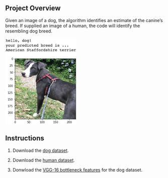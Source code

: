 [//]: # (Image References)

[image1]: ./images/sample_dog_output.png "Sample Output"
[image2]: ./images/vgg16_model.png "VGG-16 Model Keras Layers"
[image3]: ./images/vgg16_model_draw.png "VGG16 Model Figure"


## Project Overview
Given an image of a dog, the algorithm identifies an estimate of the canine’s breed.  If supplied an image of a human, the code will identify the resembling dog breed.  

![Sample Output][image1]



## Instructions

1. Download the [dog dataset](https://s3-us-west-1.amazonaws.com/udacity-aind/dog-project/dogImages.zip). 

2. Download the [human dataset](https://s3-us-west-1.amazonaws.com/udacity-aind/dog-project/lfw.zip). 

3. Donwload the [VGG-16 bottleneck features](https://s3-us-west-1.amazonaws.com/udacity-aind/dog-project/DogVGG16Data.npz) for the dog dataset. 
